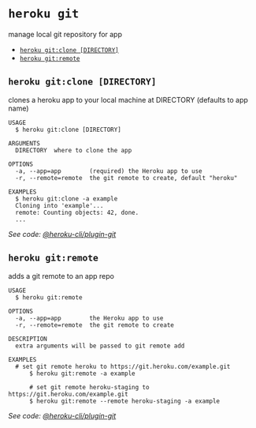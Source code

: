 `heroku git`
============

manage local git repository for app

* [`heroku git:clone [DIRECTORY]`](#heroku-gitclone-directory)
* [`heroku git:remote`](#heroku-gitremote)

## `heroku git:clone [DIRECTORY]`

clones a heroku app to your local machine at DIRECTORY (defaults to app name)

```
USAGE
  $ heroku git:clone [DIRECTORY]

ARGUMENTS
  DIRECTORY  where to clone the app

OPTIONS
  -a, --app=app        (required) the Heroku app to use
  -r, --remote=remote  the git remote to create, default "heroku"

EXAMPLES
  $ heroku git:clone -a example
  Cloning into 'example'...
  remote: Counting objects: 42, done.
  ...
```

_See code: [@heroku-cli/plugin-git](https://github.com/heroku/cli/blob/v7.62.0/packages/git/src/commands/git/clone.ts)_

## `heroku git:remote`

adds a git remote to an app repo

```
USAGE
  $ heroku git:remote

OPTIONS
  -a, --app=app        the Heroku app to use
  -r, --remote=remote  the git remote to create

DESCRIPTION
  extra arguments will be passed to git remote add

EXAMPLES
  # set git remote heroku to https://git.heroku.com/example.git
      $ heroku git:remote -a example

      # set git remote heroku-staging to https://git.heroku.com/example.git
      $ heroku git:remote --remote heroku-staging -a example
```

_See code: [@heroku-cli/plugin-git](https://github.com/heroku/cli/blob/v7.62.0/packages/git/src/commands/git/remote.ts)_
